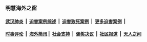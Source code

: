 
### 明慧海外之窗

####  [武汉肺炎](indexes/365.md?t=03200000) &nbsp;|&nbsp;  [迫害案例综述](indexes/328.md?t=03200000) &nbsp;|&nbsp; [迫害致死案例](indexes/277.md?t=03200000)  &nbsp;|&nbsp; [更多迫害案例](indexes/81.md?t=03200000)  &nbsp;|&nbsp; 
####  [时事评论](indexes/19.md?t=03200000) &nbsp;|&nbsp; [海外简讯](indexes/245.md?t=03200000)&nbsp;|&nbsp;  [社会支持](indexes/140.md?t=03200000) &nbsp;|&nbsp; [褒奖决议](indexes/282.md?t=03200000) &nbsp;|&nbsp; [社区报道](indexes/91.md?t=03200000)  &nbsp;|&nbsp; [天人之间](indexes/78.md?t=03200000) 

